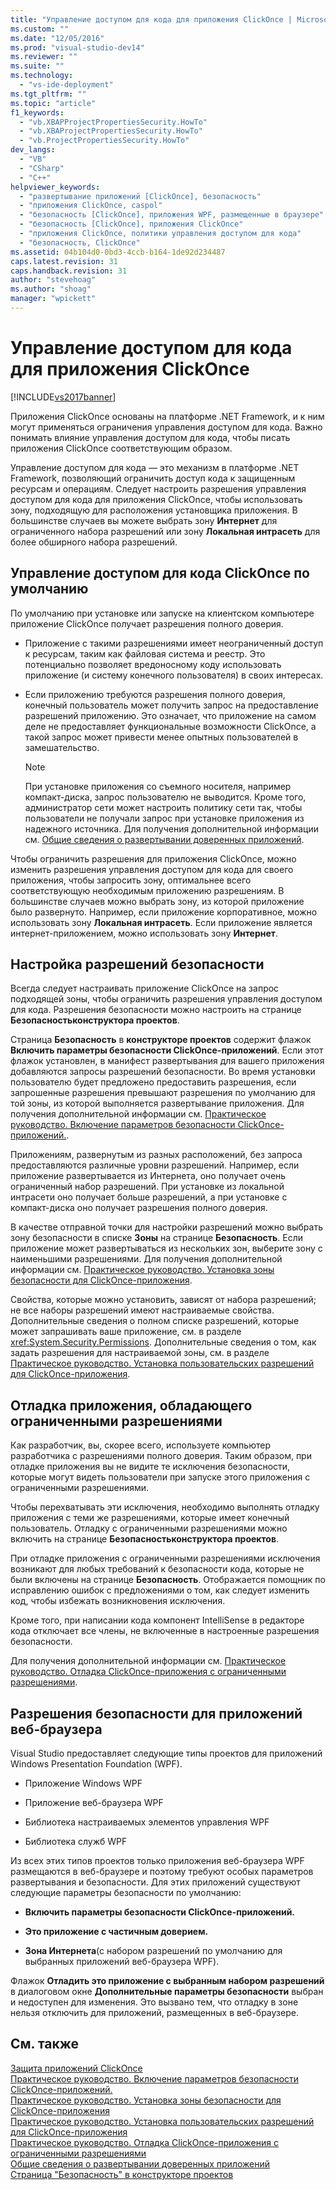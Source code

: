 ```yaml
---
title: "Управление доступом для кода для приложения ClickOnce | Microsoft Docs"
ms.custom: ""
ms.date: "12/05/2016"
ms.prod: "visual-studio-dev14"
ms.reviewer: ""
ms.suite: ""
ms.technology: 
  - "vs-ide-deployment"
ms.tgt_pltfrm: ""
ms.topic: "article"
f1_keywords: 
  - "vb.XBAPProjectPropertiesSecurity.HowTo"
  - "vb.XBAProjectPropertiesSecurity.HowTo"
  - "vb.ProjectPropertiesSecurity.HowTo"
dev_langs: 
  - "VB"
  - "CSharp"
  - "C++"
helpviewer_keywords: 
  - "развертывание приложений [ClickOnce], безопасность"
  - "приложения ClickOnce, caspol"
  - "безопасность [ClickOnce], приложения WPF, размещенные в браузере"
  - "безопасность [ClickOnce], приложения ClickOnce"
  - "приложения ClickOnce, политики управления доступом для кода"
  - "безопасность, ClickOnce"
ms.assetid: 04b104d0-0bd3-4ccb-b164-1de92d234487
caps.latest.revision: 31
caps.handback.revision: 31
author: "stevehoag"
ms.author: "shoag"
manager: "wpickett"
---
```

# Управление доступом для кода для приложения ClickOnce
[!INCLUDE[vs2017banner](../code-quality/includes/vs2017banner.md)]

Приложения ClickOnce основаны на платформе .NET Framework, и к ним могут применяться ограничения управления доступом для кода. Важно понимать влияние управления доступом для кода, чтобы писать приложения ClickOnce соответствующим образом.  
  
 Управление доступом для кода — это механизм в платформе .NET Framework, позволяющий ограничить доступ кода к защищенным ресурсам и операциям. Следует настроить разрешения управления доступом для кода для приложения ClickOnce, чтобы использовать зону, подходящую для расположения установщика приложения. В большинстве случаев вы можете выбрать зону **Интернет** для ограниченного набора разрешений или зону **Локальная интрасеть** для более обширного набора разрешений.  
  
## Управление доступом для кода ClickOnce по умолчанию  
 По умолчанию при установке или запуске на клиентском компьютере приложение ClickOnce получает разрешения полного доверия.  
  
-   Приложение с такими разрешениями имеет неограниченный доступ к ресурсам, таким как файловая система и реестр. Это потенциально позволяет вредоносному коду использовать приложение \(и систему конечного пользователя\) в своих интересах.  
  
-   Если приложению требуются разрешения полного доверия, конечный пользователь может получить запрос на предоставление разрешений приложению. Это означает, что приложение на самом деле не предоставляет функциональные возможности ClickOnce, а такой запрос может привести менее опытных пользователей в замешательство.  
  
    > [!NOTE]
    >  При установке приложения со съемного носителя, например компакт\-диска, запрос пользователю не выводится. Кроме того, администратор сети может настроить политику сети так, чтобы пользователи не получали запрос при установке приложения из надежного источника. Для получения дополнительной информации см. [Общие сведения о развертывании доверенных приложений](../deployment/trusted-application-deployment-overview.md).  
  
 Чтобы ограничить разрешения для приложения ClickOnce, можно изменить разрешения управления доступом для кода для своего приложения, чтобы запросить зону, оптимальнее всего соответствующую необходимым приложению разрешениям. В большинстве случаев можно выбрать зону, из которой приложение было развернуто. Например, если приложение корпоративное, можно использовать зону **Локальная интрасеть**. Если приложение является интернет\-приложением, можно использовать зону **Интернет**.  
  
## Настройка разрешений безопасности  
 Всегда следует настраивать приложение ClickOnce на запрос подходящей зоны, чтобы ограничить разрешения управления доступом для кода. Разрешения безопасности можно настроить на странице **Безопасностьконструктора проектов**.  
  
 Страница **Безопасность** в **конструкторе проектов** содержит флажок **Включить параметры безопасности ClickOnce\-приложений**. Если этот флажок установлен, в манифест развертывания для вашего приложения добавляются запросы разрешений безопасности. Во время установки пользователю будет предложено предоставить разрешения, если запрошенные разрешения превышают разрешения по умолчанию для той зоны, из которой выполняется развертывание приложения. Для получения дополнительной информации см. [Практическое руководство. Включение параметров безопасности ClickOnce\-приложений.](../deployment/how-to-enable-clickonce-security-settings.md).  
  
 Приложениям, развернутым из разных расположений, без запроса предоставляются различные уровни разрешений. Например, если приложение развертывается из Интернета, оно получает очень ограниченный набор разрешений. При установке из локальной интрасети оно получает больше разрешений, а при установке с компакт\-диска оно получает разрешения полного доверия.  
  
 В качестве отправной точки для настройки разрешений можно выбрать зону безопасности в списке **Зоны** на странице **Безопасность**. Если приложение может развертываться из нескольких зон, выберите зону с наименьшими разрешениями. Для получения дополнительной информации см. [Практическое руководство. Установка зоны безопасности для ClickOnce\-приложения](../deployment/how-to-set-a-security-zone-for-a-clickonce-application.md).  
  
 Свойства, которые можно установить, зависят от набора разрешений; не все наборы разрешений имеют настраиваемые свойства. Дополнительные сведения о полном списке разрешений, которые может запрашивать ваше приложение, см. в разделе <xref:System.Security.Permissions>. Дополнительные сведения о том, как задать разрешения для настраиваемой зоны, см. в разделе [Практическое руководство. Установка пользовательских разрешений для ClickOnce\-приложения](../deployment/how-to-set-custom-permissions-for-a-clickonce-application.md).  
  
## Отладка приложения, обладающего ограниченными разрешениями  
 Как разработчик, вы, скорее всего, используете компьютер разработчика с разрешениями полного доверия. Таким образом, при отладке приложения вы не видите те исключения безопасности, которые могут видеть пользователи при запуске этого приложения с ограниченными разрешениями.  
  
 Чтобы перехватывать эти исключения, необходимо выполнять отладку приложения с теми же разрешениями, которые имеет конечный пользователь. Отладку с ограниченными разрешениями можно включить на странице **Безопасностьконструктора проектов**.  
  
 При отладке приложения с ограниченными разрешениями исключения возникают для любых требований к безопасности кода, которые не были включены на странице **Безопасность**. Отображается помощник по исправлению ошибок с предложениями о том, как следует изменить код, чтобы избежать возникновения исключения.  
  
 Кроме того, при написании кода компонент IntelliSense в редакторе кода отключает все члены, не включенные в настроенные разрешения безопасности.  
  
 Для получения дополнительной информации см. [Практическое руководство. Отладка ClickOnce\-приложения с ограниченными разрешениями](../deployment/how-to-debug-a-clickonce-application-with-restricted-permissions.md).  
  
## Разрешения безопасности для приложений веб\-браузера  
 Visual Studio предоставляет следующие типы проектов для приложений Windows Presentation Foundation \(WPF\).  
  
-   Приложение Windows WPF  
  
-   Приложение веб\-браузера WPF  
  
-   Библиотека настраиваемых элементов управления WPF  
  
-   Библиотека служб WPF  
  
 Из всех этих типов проектов только приложения веб\-браузера WPF размещаются в веб\-браузере и поэтому требуют особых параметров развертывания и безопасности. Для этих приложений существуют следующие параметры безопасности по умолчанию:  
  
-   **Включить параметры безопасности ClickOnce\-приложений.**  
  
-   **Это приложение с частичным доверием.**  
  
-   **Зона Интернета**\(с набором разрешений по умолчанию для выбранных приложений веб\-браузера WPF\).  
  
 Флажок **Отладить это приложение с выбранным набором разрешений** в диалоговом окне **Дополнительные параметры безопасности** выбран и недоступен для изменения. Это вызвано тем, что отладку в зоне нельзя отключить для приложений, размещенных в веб\-браузере.  
  
## См. также  
 [Защита приложений ClickOnce](../deployment/securing-clickonce-applications.md)   
 [Практическое руководство. Включение параметров безопасности ClickOnce\-приложений.](../deployment/how-to-enable-clickonce-security-settings.md)   
 [Практическое руководство. Установка зоны безопасности для ClickOnce\-приложения](../deployment/how-to-set-a-security-zone-for-a-clickonce-application.md)   
 [Практическое руководство. Установка пользовательских разрешений для ClickOnce\-приложения](../deployment/how-to-set-custom-permissions-for-a-clickonce-application.md)   
 [Практическое руководство. Отладка ClickOnce\-приложения с ограниченными разрешениями](../deployment/how-to-debug-a-clickonce-application-with-restricted-permissions.md)   
 [Общие сведения о развертывании доверенных приложений](../deployment/trusted-application-deployment-overview.md)   
 [Страница "Безопасность" в конструкторе проектов](../ide/reference/security-page-project-designer.md)